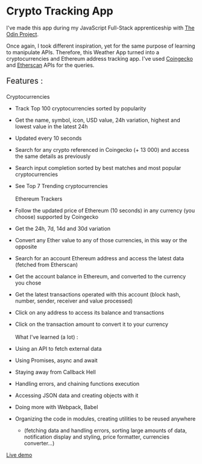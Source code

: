 # Crypto Tracking App

I've made this app during my JavaScript Full-Stack apprenticeship with <a href="https://www.theodinproject.com/lessons/node-path-javascript-weather-app">The Odin Project</a>.

Once again, I took different inspiration, yet for the same purpose of learning to manipulate APIs. Therefore, this Weather App turned into a cryptocurrencies and Ethereum address tracking app. I've used <a href="https://www.coingecko.com/en/api/documentation">Coingecko</a> and <a href="https://docs.etherscan.io/">Etherscan</a> APIs for the queries.

<p style="font-size: 1.3rem">Features :</p>

Cryptocurrencies

- Track Top 100 cryptocurrencies sorted by popularity
- Get the name, symbol, icon, USD value, 24h variation, highest and lowest value in the latest 24h
- Updated every 10 seconds
  <br />
- Search for any crypto referenced in Coingecko (+ 13 000) and access the same details as previously
- Search input completion sorted by best matches and most popular cryptocurrencies
- See Top 7 Trending cryptocurrencies
  <br /><br />
  Ethereum Trackers

- Follow the updated price of Ethereum (10 seconds) in any currency (you choose) supported by Coingecko
- Get the 24h, 7d, 14d and 30d variation
- Convert any Ether value to any of those currencies, in this way or the opposite
  <br />
- Search for an account Ethereum address and access the latest data (fetched from Etherscan)
- Get the account balance in Ethereum, and converted to the currency you chose
- Get the latest transactions operated with this account (block hash, number, sender, receiver and value processed)
- Click on any address to access its balance and transactions
- Click on the transaction amount to convert it to your currency
  <br /><br />
  What I've learned (a lot) :

- Using an API to fetch external data
- Using Promises, async and await
- Staying away from Callback Hell
- Handling errors, and chaining functions execution
- Accessing JSON data and creating objects with it
- Doing more with Webpack, Babel
- Organizing the code in modules, creating utilities to be reused anywhere
  - (fetching data and handling errors, sorting large amounts of data, notification display and styling, price formatter, currencies converter...)

<a href="https://polar0.github.io/crypto-app/">Live demo</a>
